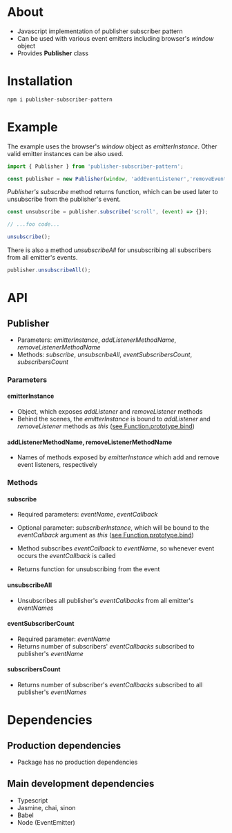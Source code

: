 # About
* Javascript implementation of publisher subscriber pattern
* Can be used with various event emitters including browser's *window* object
* Provides **Publisher** class

# Installation
```javascript
npm i publisher-subscriber-pattern
```

# Example

The example uses the browser's *window* object as *emitterInstance*.
Other valid emitter instances can be also used.

```javascript
import { Publisher } from 'publisher-subscriber-pattern';

const publisher = new Publisher(window, 'addEventListener','removeEventListener');
```

*Publisher's* *subscribe* method returns function, which can be used later to unsubscribe from the publisher's event.

```javascript
const unsubscribe = publisher.subscribe('scroll', (event) => {});

// ...foo code...

unsubscribe();
```

There is also a method *unsubscribeAll* for unsubscribing all subscribers from all emitter's events.

```javascript
publisher.unsubscribeAll();
```

# API
## **Publisher**
* Parameters: *emitterInstance*, *addListenerMethodName*, *removeListenerMethodName*
* Methods: *subscribe*, *unsubscribeAll*, *eventSubscribersCount*, *subscribersCount*

### Parameters

#### emitterInstance
* Object, which exposes *addListener* and *removeListener* methods
* Behind the scenes, the *emitterInstance* is bound to *addListener* and *removeListener* methods as *this* ([see Function.prototype.bind](https://developer.mozilla.org/en-US/docs/Web/JavaScript/Reference/Global_Objects/Function/bind))

#### addListenerMethodName, removeListenerMethodName
* Names of methods exposed by *emitterInstance* which add and remove event listeners, respectively

### Methods

#### subscribe
* Required parameters: *eventName*, *eventCallback*
* Optional parameter: *subscriberInstance*, which will be bound to the *eventCallback* argument as *this* ([see Function.prototype.bind](https://developer.mozilla.org/en-US/docs/Web/JavaScript/Reference/Global_Objects/Function/bind))

* Method subscribes *eventCallback* to *eventName*, so whenever event occurs the *eventCallback* is called
* Returns function for unsubscribing from the event

#### unsubscribeAll
* Unsubscribes all publisher's *eventCallbacks* from all emitter's *eventNames*

#### eventSubscriberCount
* Required parameter: *eventName*
* Returns number of subscribers' *eventCallbacks* subscribed to publisher's *eventName*

#### subscribersCount
* Returns number of subscriber's *eventCallbacks* subscribed to all publisher's *eventNames*

# Dependencies

## Production dependencies
* Package has no production dependencies

## Main development dependencies
* Typescript
* Jasmine, chai, sinon
* Babel
* Node (EventEmitter)